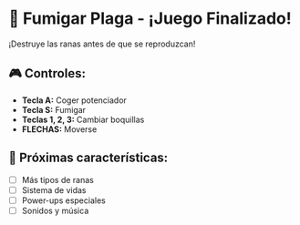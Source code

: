 # 🐸 Fumigar Plaga - ¡Juego Finalizado!

¡Destruye las ranas antes de que se reproduzcan! 

## 🎮 Controles:
- **Tecla A:** Coger potenciador
- **Tecla S:** Fumigar
- **Teclas 1, 2, 3:** Cambiar boquillas
- **FLECHAS:** Moverse

## 🚀 Próximas características:
- [ ] Más tipos de ranas
- [ ] Sistema de vidas
- [ ] Power-ups especiales
- [ ] Sonidos y música